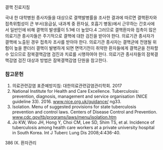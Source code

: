 결핵 진료지침

국내 한 대학병원 종사자들을 대상으로 결핵발병률을 조사한 결과에 따르면 결핵환자와 접촉위험성이 큰 부서(응급실, 내과계 중 환자실, 호흡기 병동)에서 근무하는 간호사에서 일반인에 비해 결핵의 발생률이 5.1배 더 높았다.4 그러므로 결핵환자와 접촉이 많은 의료기관 종사자들은 주기적으로 결핵에 대한 검진을 받아야 한다. 의료기관 종사자가 결핵에 노출된 경우 접촉자 조사를 받아야 한다.
의료기관 종사자는 결핵균에 전염될 위험이 높을 뿐더러 결핵이 발병하게 되면 면역기전이 취약한 환자들에게 결핵균을 전파할 수 있으므로 잠복결핵감염 검진과 치료를 시행하여야 한다. 의료기관 종사자들의 잠복결핵감염 검진 대상과 방법은 잠복결핵감염 단원을 참고한다.

### 참고문헌

1.  의료관련감염 표준예방지침: 대한의료관련감염관리학회. 2017
2.  National Institute for Health and Care Excellence. Tuberculosis: prevention, diagnosis, management and service organisation (NICE guideline 33). 2016. www.nice.org.uk/guidance/ ng33.
3.  Isolation. Menu of suggested provisions for state tuberculosis prevention and control laws. Centers of Disease Control and Prevention. www.cdc.gov/tb/programs/laws/menu/isolation.htm
4.  Jo KW, Woo JH, Hong Y, Choi CM, Lee SD, Shim TS, et al. Incidence of tuberculosis among health care workers at a private university hospital in South Korea. Int J Tuberc Lung Dis 2008;4:436-40.

<PAGE>386
IX. 환자관리